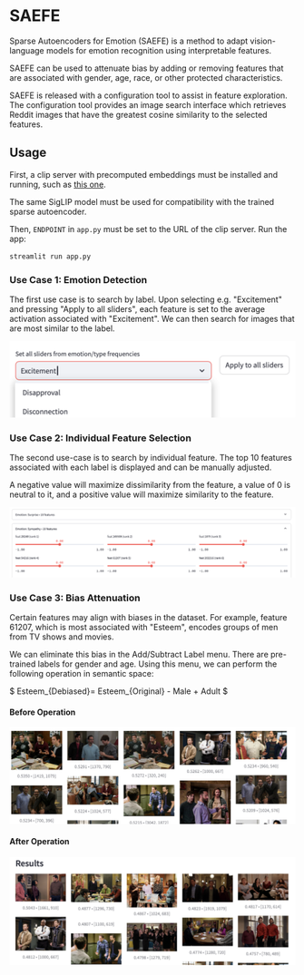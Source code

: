 # SAEFE

Sparse Autoencoders for Emotion (SAEFE) is a method to adapt vision-language models for emotion recognition using interpretable features.

SAEFE can be used to attenuate bias by adding or removing features that are associated with gender, age, race, or other protected characteristics.

SAEFE is released with a configuration tool to assist in feature exploration. The configuration tool provides an image search interface which retrieves Reddit images that have the greatest cosine similarity to the selected features.

## Usage

First, a clip server with precomputed embeddings must be installed and running, such as [this one](https://github.com/osmarks/meme-search-engine/blob/master/clip_server.py).

The same SigLIP model must be used for compatibility with the trained sparse autoencoder.

Then, `ENDPOINT` in `app.py` must be set to the URL of the clip server. Run the app:

```bash
streamlit run app.py
```

### Use Case 1: Emotion Detection

The first use case is to search by label. Upon selecting e.g. "Excitement" and pressing "Apply to all sliders", each feature is set to the average activation associated with "Excitement". We can then search for images that are most similar to the label.

![](screenshots/emotionsel.png)

### Use Case 2: Individual Feature Selection

The second use-case is to search by individual feature. The top 10 features associated with each label is displayed and can be manually adjusted.

A negative value will maximize dissimilarity from the feature, a value of 0 is neutral to it, and a positive value will maximize similarity to the feature.

![](screenshots/sliders.png)

### Use Case 3: Bias Attenuation

Certain features may align with biases in the dataset. For example, feature 61207, which is most associated with "Esteem", encodes groups of men from TV shows and movies.

We can eliminate this bias in the Add/Subtract Label menu. There are pre-trained labels for gender and age. Using this menu, we can perform the following operation in semantic space:

$
Esteem_{Debiased}= Esteem_{Original} - Male + Adult
$

#### Before Operation

![](screenshots/beforeatten.png)

#### After Operation

![](screenshots/afteratten.png)

